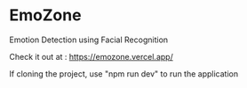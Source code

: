# EmoZone

Emotion Detection using Facial Recognition

Check it out at : https://emozone.vercel.app/

If cloning the project, use "npm run dev" to run the application
